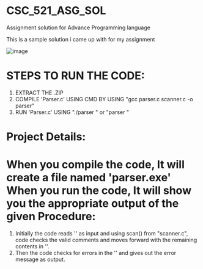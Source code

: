 # CSC_521_ASG_SOL
Assignment solution for Advance Programming language

This is a sample solution i came up with for my assignment

![image](https://github.com/vishnugupthaa/CSC_521_ASG_SOL/assets/60147011/81d25e05-d038-4bd0-89e0-9cec118412f9)

STEPS TO RUN THE CODE:
=====================
1. EXTRACT THE .ZIP 
2. COMPILE 'Parser.c' USING CMD BY USING "gcc parser.c scanner.c -o parser"
3. RUN 'Parser.c' USING "./parser <filename>" or "parser <filename>"

Project Details:
===============
When you compile the code,
    It will create a file named 'parser.exe'
When you run the code,
    It will show you the appropriate output of the <filename> given
Procedure:
===========

1. Initially the code reads '<filename>' as input and using scan() from "scanner.c", code checks the valid comments 
    and moves forward with the remaining contents in '<filename>'.
2. Then the code checks for errors in the '<filename>' and gives out the error message as output.
